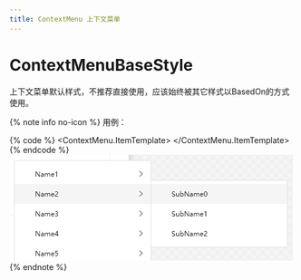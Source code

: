 ```yaml
---
title: ContextMenu 上下文菜单
---
```


# ContextMenuBaseStyle

上下文菜单默认样式，不推荐直接使用，应该始终被其它样式以BasedOn的方式使用。

{% note info no-icon %}
用例：

{% code %}
<ContextMenu ItemsSource="{Binding DataList}">
    <ContextMenu.ItemTemplate>
        <HierarchicalDataTemplate ItemsSource="{Binding DataList}">
            <TextBlock Text="{Binding Name}"/>
        </HierarchicalDataTemplate>
    </ContextMenu.ItemTemplate>
</ContextMenu>
{% endcode %}
![ContextMenu](https://raw.githubusercontent.com/HandyOrg/HandyOrgResource/master/HandyControl/Resources/ContextMenu.png)
{% endnote %}